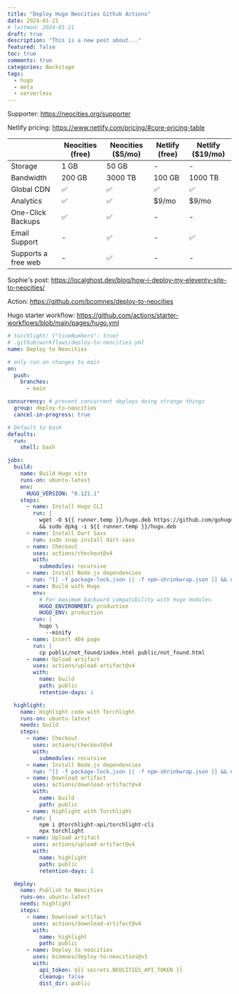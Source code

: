 ```yaml
---
title: "Deploy Hugo Neocities Github Actions"
date: 2024-01-21
# lastmod: 2024-01-21
draft: true
description: "This is a new post about..."
featured: false
toc: true
comments: true
categories: Backstage
tags:
  - hugo
  - meta
  - serverless
---
```




Supporter: https://neocities.org/supporter

Netlify pricing: https://www.netlify.com/pricing/#core-pricing-table

| | Neocities (free) | Neocities ($5/mo) | Netlify (free) | Netlify ($19/mo) |
| --- | --- | --- | --- | --- |
| Storage | 1 GB | 50 GB | - | - |
| Bandwidth | 200 GB | 3000 TB | 100 GB | 1000 TB |
| Global CDN | ✅ | ✅ | ✅ | ✅ |
| Analytics | ✅ | ✅ | $9/mo | $9/mo |
| One-Click Backups | ✅ | ✅ | - | - |
| Email Support | - | ✅ | - | ✅ |
| Supports a free web | - | ✅ | - | - |


Sophie's post: https://localghost.dev/blog/how-i-deploy-my-eleventy-site-to-neocities/

Action: https://github.com/bcomnes/deploy-to-neocities

Hugo starter workflow: https://github.com/actions/starter-workflows/blob/main/pages/hugo.yml


```yaml
# torchlight! {"lineNumbers": true}
# .github/workflows/deploy-to-neocities.yml
name: Deploy to Neocities

# only run on changes to main
on:
  push:
    branches:
      - main

concurrency: # prevent concurrent deploys doing strange things
  group: deploy-to-neocities
  cancel-in-progress: true

# Default to bash
defaults:
  run:
    shell: bash

jobs:
  build:
    name: Build Hugo site
    runs-on: ubuntu-latest
    env:
      HUGO_VERSION: "0.121.1"
    steps:
      - name: Install Hugo CLI
        run: |
          wget -O ${{ runner.temp }}/hugo.deb https://github.com/gohugoio/hugo/releases/download/v${HUGO_VERSION}/hugo_extended_${HUGO_VERSION}_linux-amd64.deb \
          && sudo dpkg -i ${{ runner.temp }}/hugo.deb
      - name: Install Dart Sass
        run: sudo snap install dart-sass
      - name: Checkout
        uses: actions/checkout@v4
        with:
          submodules: recursive
      - name: Install Node.js dependencies
        run: "[[ -f package-lock.json || -f npm-shrinkwrap.json ]] && npm ci || true"
      - name: Build with Hugo
        env:
          # For maximum backward compatibility with Hugo modules
          HUGO_ENVIRONMENT: production
          HUGO_ENV: production
        run: |
          hugo \
            --minify
      - name: Insert 404 page
        run: |
          cp public/not_found/index.html public/not_found.html
      - name: Upload artifact
        uses: actions/upload-artifact@v4
        with:
          name: build
          path: public
          retention-days: 1

  highlight:
    name: Highlight code with Torchlight
    runs-on: ubuntu-latest
    needs: build
    steps:
      - name: Checkout
        uses: actions/checkout@v4
        with:
          submodules: recursive
      - name: Install Node.js dependencies
        run: "[[ -f package-lock.json || -f npm-shrinkwrap.json ]] && npm ci || true"
      - name: Download artifact
        uses: actions/download-artifact@v4
        with:
          name: build
          path: public
      - name: Highlight with Torchlight
        run: |
          npm i @torchlight-api/torchlight-cli
          npx torchlight
      - name: Upload artifact
        uses: actions/upload-artifact@v4
        with:
          name: highlight
          path: public
          retention-days: 1

  deploy:
    name: Publish to Neocities
    runs-on: ubuntu-latest
    needs: highlight
    steps:
      - name: Download artifact
        uses: actions/download-artifact@v4
        with:
          name: highlight
          path: public
      - name: Deploy to neocities
        uses: bcomnes/deploy-to-neocities@v1
        with:
          api_token: ${{ secrets.NEOCITIES_API_TOKEN }}
          cleanup: false
          dist_dir: public
```

